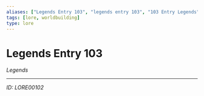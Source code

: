 ```yaml
---
aliases: ["Legends Entry 103", "legends entry 103", "103 Entry Legends"]
tags: [lore, worldbuilding]
type: lore
---
```


# Legends Entry 103

*Legends*

---
*ID: LORE00102*